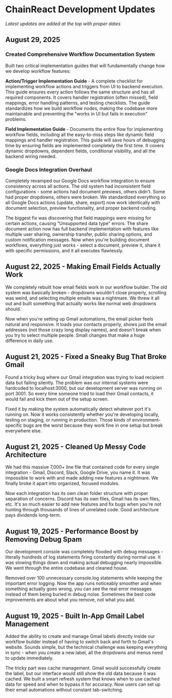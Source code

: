 # ChainReact Development Updates

*Latest updates are added at the top with proper dates*

## August 29, 2025

### Created Comprehensive Workflow Documentation System

Built two critical implementation guides that will fundamentally change how we develop workflow features:

**Action/Trigger Implementation Guide** - A complete checklist for implementing workflow actions and triggers from UI to backend execution. This guide ensures every action follows the same structure and has all required components. It covers handler registration (often missed), field mappings, error handling patterns, and testing checklists. The guide standardizes how we build workflow nodes, making the codebase more maintainable and preventing the "works in UI but fails in execution" problems.

**Field Implementation Guide** - Documents the entire flow for implementing workflow fields, including all the easy-to-miss steps like dynamic field mappings and handler registration. This guide will save hours of debugging time by ensuring fields are implemented completely the first time. It covers dynamic dropdowns, dependent fields, conditional visibility, and all the backend wiring needed.

### Google Docs Integration Overhaul

Completely revamped our Google Docs workflow integration to ensure consistency across all actions. The old system had inconsistent field configurations - some actions had document previews, others didn't. Some had proper dropdowns, others were broken. We standardized everything so all Google Docs actions (update, share, export) now work identically with document selection, preview functionality, and proper backend routing.

The biggest fix was discovering that field mappings were missing for certain actions, causing "Unsupported data type" errors. The share document action now has full backend implementation with features like multiple user sharing, ownership transfer, public sharing options, and custom notification messages. Now when you're building document workflows, everything just works - select a document, preview it, share it with specific permissions, and it all executes flawlessly.

## August 22, 2025 - Making Email Fields Actually Work

We completely rebuilt how email fields work in our workflow builder. The old system was basically broken - dropdowns wouldn't close properly, scrolling was weird, and selecting multiple emails was a nightmare. We threw it all out and built something that actually works like normal web dropdowns should.

Now when you're setting up Gmail automations, the email picker feels natural and responsive. It loads your contacts properly, shows just the email addresses (not those crazy long display names), and doesn't break when you try to select multiple people. Small changes that make a huge difference in daily use.

## August 21, 2025 - Fixed a Sneaky Bug That Broke Gmail

Found a tricky bug where our Gmail integration was trying to load recipient data but failing silently. The problem was our internal systems were hardcoded to localhost:3000, but our development server was running on port 3001. So every time someone tried to load their Gmail contacts, it would fail and kick them out of the setup screen.

Fixed it by making the system automatically detect whatever port it's running on. Now it works consistently whether you're developing locally, testing on staging, or running in production. Those kinds of environment-specific bugs are the worst because they work fine in one setup but break everywhere else.

## August 21, 2025 - Cleaned Up Messy Code Architecture

We had this massive 7,000+ line file that contained code for every single integration - Gmail, Discord, Slack, Google Drive, you name it. It was impossible to work with and made adding new features a nightmare. We finally broke it apart into organized, focused modules.

Now each integration has its own clean folder structure with proper separation of concerns. Discord has its own files, Gmail has its own files, etc. It's so much easier to add new features and fix bugs when you're not hunting through thousands of lines of unrelated code. Good architecture pays dividends long-term.

## August 19, 2025 - Performance Boost by Removing Debug Spam

Our development console was completely flooded with debug messages - literally hundreds of log statements firing constantly during normal use. It was slowing things down and making actual debugging nearly impossible. We went through the entire codebase and cleaned house.

Removed over 100 unnecessary console.log statements while keeping the important error logging. Now the app runs noticeably smoother and when something actually goes wrong, you can see the real error messages instead of them being buried in debug noise. Sometimes the best code improvements are about what you remove, not what you add.

## August 19, 2025 - Built In-App Gmail Label Management

Added the ability to create and manage Gmail labels directly inside our workflow builder instead of having to switch back and forth to Gmail's website. Sounds simple, but the technical challenge was keeping everything in sync - when you create a new label, all the dropdowns and menus need to update immediately.

The tricky part was cache management. Gmail would successfully create the label, but our interface would still show the old data because it was cached. We built a smart refresh system that knows when to use cached data for speed and when to bypass it for accuracy. Now users can set up their email automations without constant tab-switching.
